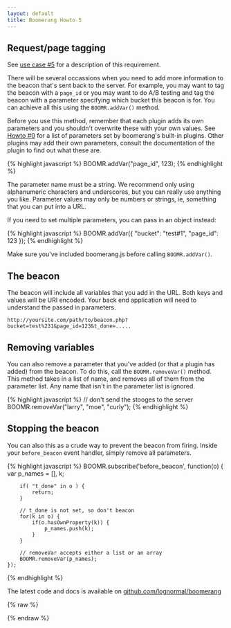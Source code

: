 ```yaml
---
layout: default
title: Boomerang Howto 5
---
```


Request/page tagging
--------------------

See [use case \#5](../use-cases.html#uc-5) for a description of this
requirement.

There will be several occassions when you need to add more information
to the beacon that's sent back to the server. For example, you may want
to tag the beacon with a `page_id` or you may want to do A/B testing and
tag the beacon with a parameter specifying which bucket this beacon is
for. You can achieve all this using the `BOOMR.addVar()` method.

Before you use this method, remember that each plugin adds its own
parameters and you shouldn't overwrite these with your own values. See
[Howto \#0](howto-0.html) for a list of parameters set by boomerang's
built-in plugins. Other plugins may add their own parameters, consult
the documentation of the plugin to find out what these are.

{% highlight javascript %}
    BOOMR.addVar("page_id", 123);
{% endhighlight %}

The parameter name must be a string. We recommend only using
alphanumeric characters and underscores, but you can really use anything
you like. Parameter values may only be numbers or strings, ie, something
that you can put into a URL.

If you need to set multiple parameters, you can pass in an object
instead:

{% highlight javascript %}
    BOOMR.addVar({
            "bucket": "test#1",
            "page_id": 123
        });
{% endhighlight %}

Make sure you've included boomerang.js before calling `BOOMR.addVar()`.

The beacon
----------

The beacon will include all variables that you add in the URL. Both keys
and values will be URI encoded. Your back end application will need to
understand the passed in parameters.

    http://yoursite.com/path/to/beacon.php?bucket=test%231&page_id=123&t_done=.....

Removing variables
------------------

You can also remove a parameter that you've added (or that a plugin has
added) from the beacon. To do this, call the `BOOMR.removeVar()` method.
This method takes in a list of name, and removes all of them from the
parameter list. Any name that isn't in the parameter list is ignored.

{% highlight javascript %}
    // don't send the stooges to the server
    BOOMR.removeVar("larry", "moe", "curly");
{% endhighlight %}

Stopping the beacon
-------------------

You can also this as a crude way to prevent the beacon from firing.
Inside your `before_beacon` event handler, simply remove all parameters.

{% highlight javascript %}
    BOOMR.subscribe('before_beacon', function(o) {
        var p_names = [], k;

        if( "t_done" in o ) {
            return;
        }

        // t_done is not set, so don't beacon
        for(k in o) {
            if(o.hasOwnProperty(k)) {
                p_names.push(k);
            }
        }

        // removeVar accepts either a list or an array
        BOOMR.removeVar(p_names);
    });
{% endhighlight %}

The latest code and docs is available on
[github.com/lognormal/boomerang](http://github.com/lognormal/boomerang/)

<div id="results"></div>

{% raw %}
<script src="/boomerang/boomerang.js" type="text/javascript"> </script>
<script src="/boomerang/plugins/bw.js" type="text/javascript"> </script>
<script src="/boomerang/plugins/navtiming.js" type="text/javascript"> </script>
<script src="/boomerang/plugins/rt.js" type="text/javascript"> </script>
<script src="howtos.js" type="text/javascript"> </script>
<script type="text/javascript">
BOOMR.init({
		user_ip: '10.0.0.1',
		BW: {
			base_url: '/boomerang/images/',
			cookie: 'HOWTO-BA'
		},
		RT: {
			cookie: 'HOWTO-RT'
		}
	}).
	addVar({
		"author": "bluesmoon",
		"page_id": "howto-5"
	});
</script>
{% endraw %}
